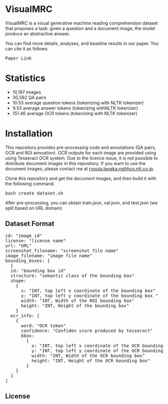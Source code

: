 # VisualMRC
VisualMRC is a visual generative machine reading comprehension dataset that proposes a task: given a question and a document image, the model produce an abstractive answer.

You can find more details, analyses, and baseline results in our paper. You can cite it as follows:
<pre>
Paper Link
</pre>

# Statistics
- 10,197 images
- 30,562 QA pairs
- 10.53 average question tokens (tokenizing with NLTK tokenizer)
- 9.53 average answer tokens (tokenizing withNLTK tokenizer) 
- 151.46 average OCR tokens (tokenizing with NLTK tokenizer)

# Installation
This repository provides pre-processing code and annotations (QA pairs, OCR and ROI annoation). OCR outputs for each image are provided using using Tesseract OCR system. Due to the licence issue, it is not possible to distribute document images in this repository. If you want to use the document images, please contact me at ryouta.tanaka.rg@hco.ntt.co.jp. 

Clone this repository and get the document images, and then build it with the following command. 
<pre>
bash create_dataset.sh
</pre>
After pre-processing, you can obtain train.json, val.json, and test.json (we split based on URL domain)

## Dataset Format
<pre>
id: "image id"
license: "license name"
url: "URL"
screenshot_filename: "screenshot file name"
image_filename: "image file name"
bounding_boxes: [
  {
  id: "bounding box id"
  structure: "semantic class of the bounding box"
  shape:
    {
      x: "INT, top left x coordinate of the bounding box"
      y: "INT, top left y coordinate of the bounding box "
      width: "INT, Width of the ROI bounding box"
      height: "INT, Height of the bounding box"
    }
  ocr_info: [
    {
      word: "OCR token"
      confidence: "Confiden score produced by tesseract"
      bbox: 
        {
          x: "INT, top left x coordinate of the OCR bounding box"
          y: "INT, top left y coordinate of the OCR bounding box "
          width: "INT, Width of the OCR bounding box"
          height: "INT, Height of the OCR bounding box"
        }
    }
  ]
]
</pre>


## License


